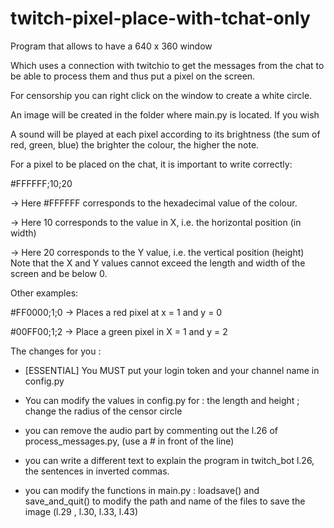 # twitch-pixel-place-with-tchat-only

Program that allows to have a 640 x 360 window

Which uses a connection with twitchio to get the messages from the chat to be able to process them and thus put a pixel on the screen.

For censorship you can right click on the window to create a white circle.

An image will be created in the folder where main.py is located. If you wish

A sound will be played at each pixel according to its brightness (the sum of red, green, blue) the brighter the colour, the higher the note.

For a pixel to be placed on the chat, it is important to write correctly:

#FFFFFF;10;20

-> Here #FFFFFF corresponds to the hexadecimal value of the colour.

-> Here 10 corresponds to the value in X, i.e. the horizontal position (in width)

-> Here 20 corresponds to the Y value, i.e. the vertical position (height)
Note that the X and Y values cannot exceed the length and width of the screen and be below 0.



Other examples:

#FF0000;1;0 -> Places a red pixel at x = 1 and y = 0

#00FF00;1;2 -> Place a green pixel in X = 1 and y = 2



The changes for you :

- [ESSENTIAL] You MUST put your login token and your channel name in config.py 


- You can modify the values in config.py for : the length and height ; change the radius of the censor circle

- you can remove the audio part by commenting out the l.26 of process_messages.py, (use a # in front of the line)

- you can write a different text to explain the program in twitch_bot l.26, the sentences in inverted commas.

- you can modify the functions in main.py : loadsave() and save_and_quit() to modify the path and name of the files to save the image (l.29 , l.30, l.33, l.43)
